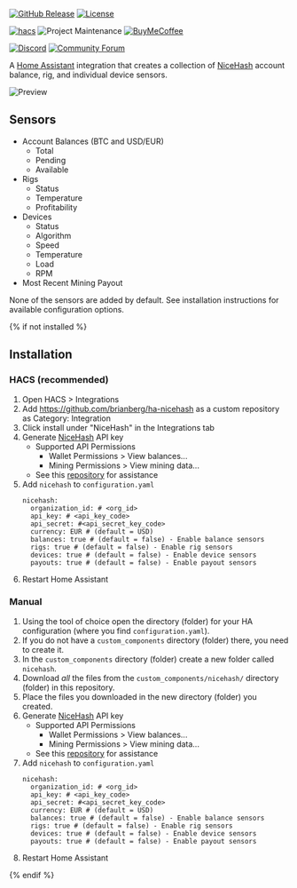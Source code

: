 [![GitHub Release][releases-shield]][releases]
[![License][license-shield]](LICENSE)

[![hacs][hacsbadge]](hacs)
![Project Maintenance][maintenance-shield]
[![BuyMeCoffee][buymecoffeebadge]][buymecoffee]

[![Discord][discord-shield]][discord]
[![Community Forum][forum-shield]][forum]

A [Home Assistant][homeassistant] integration that creates a collection of [NiceHash][nicehash] account balance, rig, and individual device sensors.

![Preview](https://user-images.githubusercontent.com/5121741/87257533-b4135f00-c469-11ea-82ca-e9614ead4e26.png)

## Sensors
  - Account Balances (BTC and USD/EUR)
    - Total
    - Pending
    - Available
  - Rigs
    - Status
    - Temperature
    - Profitability
  - Devices
    - Status
    - Algorithm
    - Speed
    - Temperature
    - Load
    - RPM
  - Most Recent Mining Payout

None of the sensors are added by default. See installation instructions for available configuration options.

{% if not installed %}

## Installation

### HACS (recommended)

1. Open HACS > Integrations
1. Add https://github.com/brianberg/ha-nicehash as a custom repository as Category: Integration
1. Click install under "NiceHash" in the Integrations tab
1. Generate [NiceHash][nicehash] API key
   - Supported API Permissions
     - Wallet Permissions > View balances...
     - Mining Permissions > View mining data...
   - See this [repository](https://github.com/nicehash/rest-clients-demo) for assistance
1. Add `nicehash` to `configuration.yaml`
   ```
   nicehash:
     organization_id: # <org_id>
     api_key: # <api_key_code>
     api_secret: #<api_secret_key_code>
     currency: EUR # (default = USD)
     balances: true # (default = false) - Enable balance sensors
     rigs: true # (default = false) - Enable rig sensors
     devices: true # (default = false) - Enable device sensors
     payouts: true # (default = false) - Enable payout sensors
   ```
1. Restart Home Assistant

### Manual

1. Using the tool of choice open the directory (folder) for your HA configuration (where you find `configuration.yaml`).
1. If you do not have a `custom_components` directory (folder) there, you need to create it.
1. In the `custom_components` directory (folder) create a new folder called `nicehash`.
1. Download _all_ the files from the `custom_components/nicehash/` directory (folder) in this repository.
1. Place the files you downloaded in the new directory (folder) you created.
1. Generate [NiceHash][nicehash] API key
   - Supported API Permissions
     - Wallet Permissions > View balances...
     - Mining Permissions > View mining data...
   - See this [repository](https://github.com/nicehash/rest-clients-demo) for assistance
1. Add `nicehash` to `configuration.yaml`
   ```
   nicehash:
     organization_id: # <org_id>
     api_key: # <api_key_code>
     api_secret: #<api_secret_key_code>
     currency: EUR # (default = USD)
     balances: true # (default = false) - Enable balance sensors
     rigs: true # (default = false) - Enable rig sensors
     devices: true # (default = false) - Enable device sensors
     payouts: true # (default = false) - Enable payout sensors
   ```
1. Restart Home Assistant

{% endif %}

<!-- ## Configuration is done in the UI -->

<!---->

[homeassistant]: https://github.com/home-assistant/home-assistant
[nicehash]: https://nicehash.com
[buymecoffee]: https://www.buymeacoffee.com/brianberg
[buymecoffeebadge]: https://img.shields.io/badge/buy%20me%20a%20coffee-donate-yellow.svg?style=for-the-badge
[commits-shield]: https://img.shields.io/github/commit-activity/y/brianberg/ha-nicehash.svg?style=for-the-badge
[commits]: https://github.com/brianberg/ha-nicehash/commits/master
[hacs]: https://github.com/custom-components/hacs
[hacsbadge]: https://img.shields.io/badge/HACS-Custom-orange.svg?style=for-the-badge
[discord]: https://discord.gg/Qa5fW2R
[discord-shield]: https://img.shields.io/discord/330944238910963714.svg?style=for-the-badge
[forum-shield]: https://img.shields.io/badge/community-forum-brightgreen.svg?style=for-the-badge
[forum]: https://community.home-assistant.io/
[license-shield]: https://img.shields.io/github/license/brianberg/ha-nicehash?style=for-the-badge
[maintenance-shield]: https://img.shields.io/badge/maintainer-Brian%20Berg%20%40brianberg-blue.svg?style=for-the-badge
[releases-shield]: https://img.shields.io/github/v/release/brianberg/ha-nicehash?style=for-the-badge
[releases]: https://github.com/brianberg/ha-nicehash/releases
